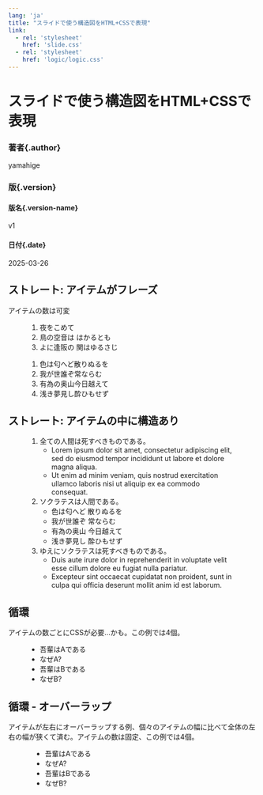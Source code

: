 ```yaml
---
lang: 'ja'
title: "スライドで使う構造図をHTML+CSSで表現"
link:
  - rel: 'stylesheet'
    href: 'slide.css'
  - rel: 'stylesheet'
    href: 'logic/logic.css'
---
```


# スライドで使う構造図をHTML+CSSで表現 #

### 著者{.author}

yamahige

### 版{.version}

#### 版名{.version-name}

v1

#### 日付{.date}

2025-03-26


## ストレート: アイテムがフレーズ

アイテムの数は可変

<figure class="--logic-flex-inline">

1. 夜をこめて
1. 鳥の空音は はかるとも
1. よに逢阪の 関はゆるさじ

</figure>

<figure class="--logic-flex-inline-reverse">

1. 色は匂へど散りぬるを
1. 我が世誰ぞ常ならむ
1. 有為の奥山今日越えて
1. 浅き夢見し酔ひもせず

</figure>

## ストレート: アイテムの中に構造あり

<figure class="--logic-flex-inline --logic-flex-inline-box">

1. 全ての人間は死すべきものである。
    - Lorem ipsum dolor sit amet, consectetur adipiscing elit, sed do eiusmod tempor incididunt ut labore et dolore magna aliqua.
    - Ut enim ad minim veniam, quis nostrud exercitation ullamco laboris nisi ut aliquip ex ea commodo consequat.
1. ソクラテスは人間である。
    - 色は匂へど 散りぬるを
    - 我が世誰ぞ 常ならむ
    - 有為の奥山 今日越えて
    - 浅き夢見し 酔ひもせず
1. ゆえにソクラテスは死すべきものである。
    - Duis aute irure dolor in reprehenderit in voluptate velit esse cillum dolore eu fugiat nulla pariatur.
    - Excepteur sint occaecat cupidatat non proident, sunt in culpa qui officia deserunt mollit anim id est laborum.

</figure>

## 循環

アイテムの数ごとにCSSが必要…かも。この例では4個。

<figure class="--logic-cycle-4">

- 吾輩はAである
- なぜA?
- 吾輩はBである
- なぜB?

</figure>

## 循環 - オーバーラップ

アイテムが左右にオーバーラップする例、個々のアイテムの幅に比べて全体の左右の幅が狭くて済む。アイテムの数は固定、この例では4個。

<figure class="--logic-cycle-compact-4" style="inline-size: 80%; margin-inline: auto;">

- 吾輩はAである
- なぜA?
- 吾輩はBである
- なぜB?

</figure>

<!--
Web Publication (WebPub) Format
$ vivliostyle build slide.md -o web/ -f webpub
-->
